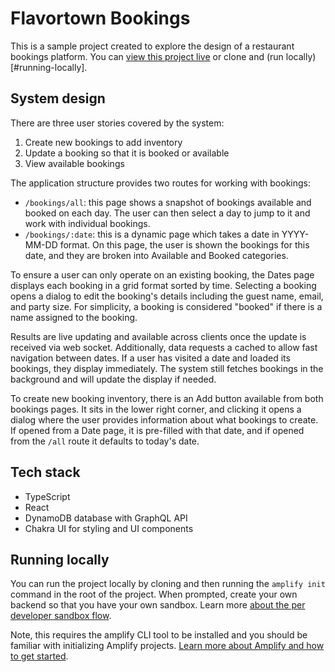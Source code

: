 # Flavortown Bookings

This is a sample project created to explore the design of a restaurant bookings platform. You can [view this project live](https://main.d2lk3mm8k1gcdu.amplifyapp.com/bookings/all) or clone and (run locally)[#running-locally].

## System design

There are three user stories covered by the system:

1. Create new bookings to add inventory
2. Update a booking so that it is booked or available
3. View available bookings

The application structure provides two routes for working with bookings:

- `/bookings/all`: this page shows a snapshot of bookings available and booked on each day. The user can then select a day to jump to it and work with individual bookings.
- `/bookings/:date`: this is a dynamic page which takes a date in YYYY-MM-DD format. On this page, the user is shown the bookings for this date, and they are broken into Available and Booked categories.

To ensure a user can only operate on an existing booking, the Dates page displays each booking in a grid format sorted by time. Selecting a booking opens a dialog to edit the booking's details including the guest name, email, and party size. For simplicity, a booking is considered "booked" if there is a name assigned to the booking.

Results are live updating and available across clients once the update is received via web socket. Additionally, data requests a cached to allow fast navigation between dates. If a user has visited a date and loaded its bookings, they display immediately. The system still fetches bookings in the background and will update the display if needed.

To create new booking inventory, there is an Add button available from both bookings pages. It sits in the lower right corner, and clicking it opens a dialog where the user provides information about what bookings to create. If opened from a Date page, it is pre-filled with that date, and if opened from the `/all` route it defaults to today's date.

## Tech stack

- TypeScript
- React
- DynamoDB database with GraphQL API
- Chakra UI for styling and UI components

## Running locally

You can run the project locally by cloning and then running the `amplify init` command in the root of the project. When prompted, create your own backend so that you have your own sandbox. Learn more [about the per developer sandbox flow](https://docs.aws.amazon.com/amplify/latest/userguide/team-workflows-with-amplify-cli-backend-environments.html#sandbox_).

Note, this requires the amplify CLI tool to be installed and you should be familiar with initializing Amplify projects. [Learn more about Amplify and how to get started](https://docs.amplify.aws/).
